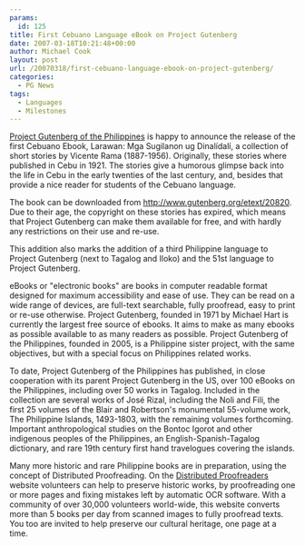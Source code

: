 ```yaml
---
params:
  id: 125
title: First Cebuano Language eBook on Project Gutenberg
date: 2007-03-18T10:21:48+00:00
author: Michael Cook
layout: post
url: /20070318/first-cebuano-language-ebook-on-project-gutenberg/
categories:
  - PG News
tags:
  - Languages
  - Milestones
---
```

[Project Gutenberg of the Philippines](http://www.gutenberg.ph) is happy to announce the release of the first Cebuano Ebook, Larawan: Mga Sugilanon ug Dinalídalí, a collection of short stories by Vicente Rama (1887-1956). Originally, these stories where published in Cebu in 1921. The stories give a humorous glimpse back into the life in Cebu in the early twenties of the last century, and, besides that provide a nice reader for students of the Cebuano language.

The book can be downloaded from <http://www.gutenberg.org/etext/20820>.
Due to their age, the copyright on these stories has expired, which means that Project Gutenberg can make them available for free, and with hardly any restrictions on their use and re-use.
<!--more-->

This addition also marks the addition of a third Philippine language to Project Gutenberg (next to Tagalog and Iloko) and the 51st language to Project Gutenberg.

eBooks or "electronic books" are books in computer readable format designed for maximum accessibility and ease of use. They can be read on a wide range of devices, are full-text searchable, fully proofread, easy to print or re-use otherwise. Project Gutenberg, founded in 1971 by Michael Hart is currently the largest free source of ebooks. It aims to make as many ebooks as possible available to as many readers as possible. Project Gutenberg of the Philippines, founded in 2005, is a Philippine sister project, with the same objectives, but with a special focus on Philippines related works.

To date, Project Gutenberg of the Philippines has published, in close cooperation with its parent Project Gutenberg in the US, over 100 eBooks on the Philippines, including over 50 works in Tagalog. Included in the collection are several works of José Rizal, including the Noli and Fili, the first 25 volumes of the Blair and Robertson's monumental 55-volume work, The Philippine Islands, 1493-1803, with the remaining volumes forthcoming. Important anthropological studies on the Bontoc Igorot and other indigenous peoples of the Philippines, an English-Spanish-Tagalog dictionary, and rare 19th century first hand travelogues covering the islands.

Many more historic and rare Philippine books are in preparation, using the concept of Distributed Proofreading. On the [Distributed Proofreaders](http://www.pgdp.net) website volunteers can help to preserve historic works, by proofreading one or more pages and fixing mistakes left by automatic OCR software. With a community of over 30,000 volunteers world-wide, this website converts more than 5 books per day from scanned images to fully proofread texts. You too are invited to help preserve our cultural heritage, one page at a time.
